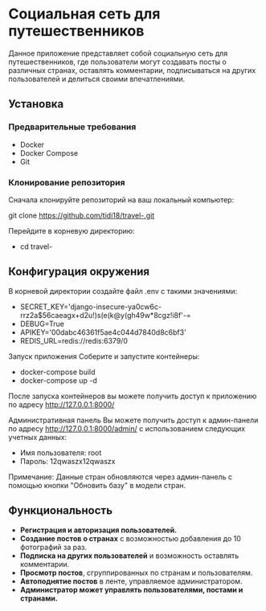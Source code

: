 # Социальная сеть для путешественников

Данное приложение представляет собой социальную сеть для путешественников, где пользователи могут создавать посты о различных странах, оставлять комментарии, подписываться на других пользователей и делиться своими впечатлениями.

## Установка

### Предварительные требования

- Docker
- Docker Compose
- Git

### Клонирование репозитория

Сначала клонируйте репозиторий на ваш локальный компьютер:

git clone https://github.com/tidi18/travel-.git

Перейдите в корневую директорию:
- cd travel-

## Конфигурация окружения

В корневой директории создайте файл .env с такими значениями:

- SECRET_KEY='django-insecure-ya0cw6c-rrz2a$56caeagx+d2u!)s(e(k@y(gh49w*8cgz!i8f'-=
- DEBUG=True
- APIKEY='00dabc46361f5ae4c044d7840d8c6bf3'
- REDIS_URL=redis://redis:6379/0

Запуск приложения
Соберите и запустите контейнеры:

- docker-compose build
- docker-compose up -d

После запуска контейнеров вы можете получить доступ к приложению по адресу http://127.0.0.1:8000/

Административная панель
Вы можете получить доступ к админ-панели по адресу http://127.0.0.1:8000/admin/ с использованием следующих учетных данных:

- Имя пользователя: root
- Пароль: 12qwaszx12qwaszx

Примечание: Данные стран обновляются через админ-панель с помощью кнопки "Обновить базу" в модели стран.


## Функциональность

- **Регистрация и авторизация пользователей.**
- **Создание постов о странах** с возможностью добавления до 10 фотографий за раз.
- **Подписка на других пользователей** и возможность оставлять комментарии.
- **Просмотр постов**, сгруппированных по странам и пользователям.
- **Автоподнятие постов** в ленте, управляемое администратором.
- **Администратор может управлять пользователями, постами и странами.**


